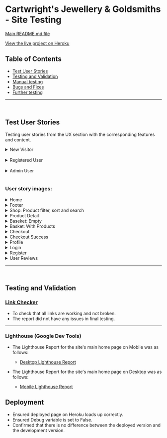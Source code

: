 # **Cartwright's Jewellery & Goldsmiths - Site Testing**

[Main README.md file](/README.md)

[View the live project on Heroku](https://cartwrights-jewellery.herokuapp.com/)

## Table of Contents 
* [Test User Stories](#test-user-stories)
* [Testing and Validation](#testing-and-validation) 
* [Manual testing](#manual-testing)
* [Bugs and Fixes](#bugs-and-fixes)
* [Further testing](#further-testing)

---
<br>

## **Test User Stories**
Testing user stories from the UX section with the corresponding features and content.

<details>
<summary>New Visitor</summary>

![New Visitor](/documentation/images/test-images/test_user_stories_guest.png)
</details>
<br>
<details>
<summary>Registered User</summary>

![Registered User](/documentation/images/test-images/test_user_stories_registered.png)
</details>
<br>
<details>
<summary>Admin User</summary>

![Admin User](/documentation/images/test-images/test_user_stories_Admin.png)
</details>
<br>

### User story images:

<details>
<summary>Home</summary>

![Home](/documentation/images/test-images/landing_home.png)
</details>

<details>
<summary>Footer</summary>

![Footer](/documentation/images/test-images/footer.png)
</details>

<details>
<summary>Shop: Product filter, sort and search</summary>

![Shop: Products](/documentation/images/test-images/product_filter_sort_search.png)
</details>

<details>
<summary>Product Detail</summary>

![Product Detail](/documentation/images/test-images/product_detail.png)
</details>

<details>
<summary>Baseket: Empty</summary>

![Basket: Empty](/documentation/images/test-images/basket_empty.png)
</details>

<details>
<summary>Basket: With Products</summary>

![Baskett: With Products](/documentation/images/test-images/basket_with_products.png)
</details>

<details>
<summary>Checkout</summary>

![Checkout](/documentation/images/test-images/checkout.png)
</details>

<details>
<summary>Checkout Success</summary>

![Checkout Success](/documentation/images/test-images/checkout_success.png)
</details>

<details>
<summary>Profile</summary>

![Profile](/documentation/images/test-images/profile.png)
</details>

<details>
<summary>Login</summary>

![Login](/documentation/images/test-images/login.png)
</details>

<details>
<summary>Register</summary>

![Register](/documentation/images/test-images/register.png)
</details>

<details>
<summary>User Reviews</summary>

![User Reviews](/documentation/images/test-images/user_reviews.png)
</details>

---
<br>

## **Testing and Validation**
### [Link Checker](https://validator.w3.org/checklink)
- To check that all links are working and not broken. 
- The report did not have any issues in final testing.

---

### Lighthouse (Google Dev Tools)

- The Lighthouse Report for the site's main home page on Mobile was as follows:
   - [Desktop Lighthouse Report](/documentation/images/test-images/lighthouse-desktop-home.png)

- The Lighthouse Report for the site's main home page on Desktop was as follows:
   - [Mobile Lighthouse Report](/documentation/images/test-images/lighthouse-mobile-home.png)


## **Deployment**
- Ensured deployed page on Heroku loads up correctly.
- Ensured Debug variable is set to False.
- Confirmed that there is no difference between the deployed version and the development version.